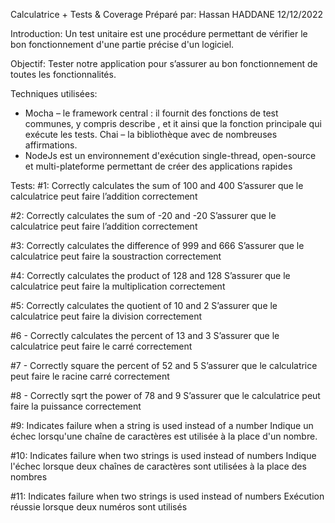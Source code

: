 Calculatrice + Tests & Coverage
Préparé par: Hassan HADDANE
12/12/2022

Introduction:
Un test unitaire est une procédure permettant de vérifier le bon fonctionnement d'une partie précise d'un logiciel.

Objectif:
Tester notre application pour s’assurer au bon fonctionnement de toutes les fonctionnalités.

Techniques utilisées:
- Mocha – le framework central : il fournit des fonctions de test communes, y compris describe , et it ainsi que la fonction principale qui exécute les tests. Chai – la bibliothèque avec de nombreuses affirmations.
- NodeJs est un environnement d'exécution single-thread, open-source et multi-plateforme permettant de créer des applications rapides

Tests:
#1: Correctly calculates the sum of 100 and 400
S’assurer que le calculatrice peut faire l’addition correctement

#2: Correctly calculates the sum of -20 and -20
S’assurer que le calculatrice peut faire l’addition correctement

#3: Correctly calculates the difference of 999 and 666
S’assurer que le calculatrice peut faire la soustraction correctement

#4: Correctly calculates the product of 128 and 128
S’assurer que le calculatrice peut faire la multiplication correctement

#5: Correctly calculates the quotient of 10 and 2
S’assurer que le calculatrice peut faire la division correctement

#6 - Correctly calculates the percent of 13 and 3
S’assurer que le calculatrice peut faire le carré correctement 

#7 - Correctly square the percent of 52 and 5
S’assurer que le calculatrice peut faire le racine carré correctement 

#8 - Correctly sqrt the power of 78 and 9
S’assurer que le calculatrice peut faire la puissance correctement

#9: Indicates failure when a string is used instead of a number
Indique un échec lorsqu'une chaîne de caractères est utilisée à la place d'un nombre.

#10: Indicates failure when two strings is used instead of numbers
Indique l'échec lorsque deux chaînes de caractères sont utilisées à la place des nombres

#11: Indicates failure when two strings is used instead of numbers
Exécution réussie lorsque deux numéros sont utilisés



